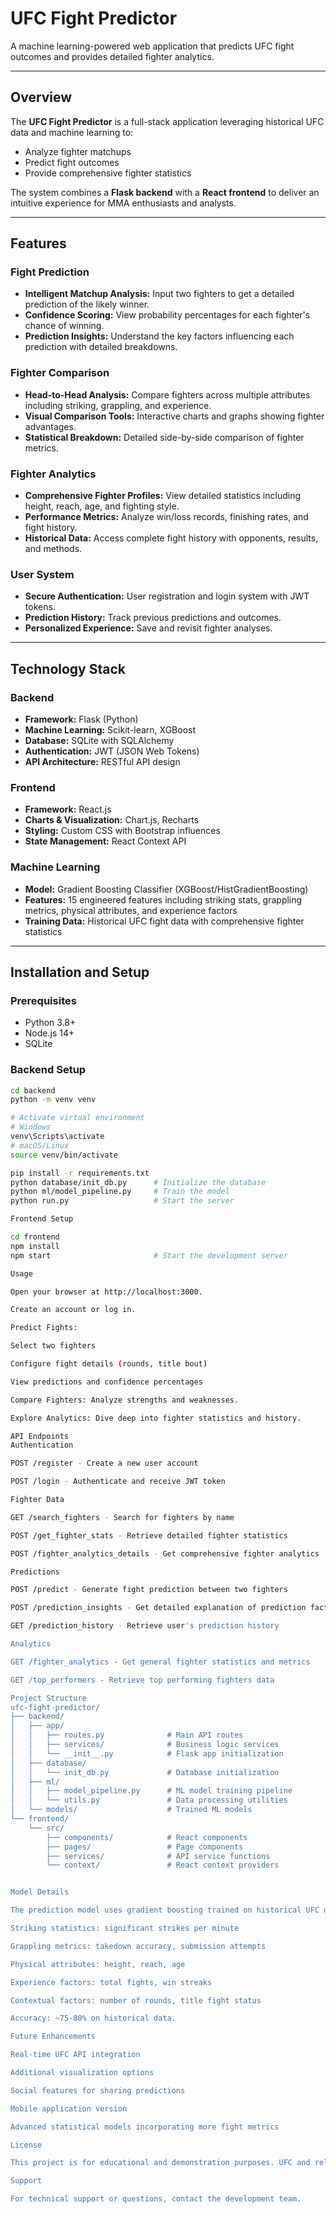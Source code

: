 # UFC Fight Predictor

A machine learning-powered web application that predicts UFC fight outcomes and provides detailed fighter analytics.

---

## Overview

The **UFC Fight Predictor** is a full-stack application leveraging historical UFC data and machine learning to:

- Analyze fighter matchups
- Predict fight outcomes
- Provide comprehensive fighter statistics  

The system combines a **Flask backend** with a **React frontend** to deliver an intuitive experience for MMA enthusiasts and analysts.

---

## Features

### Fight Prediction
- **Intelligent Matchup Analysis:** Input two fighters to get a detailed prediction of the likely winner.
- **Confidence Scoring:** View probability percentages for each fighter's chance of winning.
- **Prediction Insights:** Understand the key factors influencing each prediction with detailed breakdowns.

### Fighter Comparison
- **Head-to-Head Analysis:** Compare fighters across multiple attributes including striking, grappling, and experience.
- **Visual Comparison Tools:** Interactive charts and graphs showing fighter advantages.
- **Statistical Breakdown:** Detailed side-by-side comparison of fighter metrics.

### Fighter Analytics
- **Comprehensive Fighter Profiles:** View detailed statistics including height, reach, age, and fighting style.
- **Performance Metrics:** Analyze win/loss records, finishing rates, and fight history.
- **Historical Data:** Access complete fight history with opponents, results, and methods.

### User System
- **Secure Authentication:** User registration and login system with JWT tokens.
- **Prediction History:** Track previous predictions and outcomes.
- **Personalized Experience:** Save and revisit fighter analyses.

---

## Technology Stack

### Backend
- **Framework:** Flask (Python)
- **Machine Learning:** Scikit-learn, XGBoost
- **Database:** SQLite with SQLAlchemy
- **Authentication:** JWT (JSON Web Tokens)
- **API Architecture:** RESTful API design

### Frontend
- **Framework:** React.js
- **Charts & Visualization:** Chart.js, Recharts
- **Styling:** Custom CSS with Bootstrap influences
- **State Management:** React Context API

### Machine Learning
- **Model:** Gradient Boosting Classifier (XGBoost/HistGradientBoosting)
- **Features:** 15 engineered features including striking stats, grappling metrics, physical attributes, and experience factors
- **Training Data:** Historical UFC fight data with comprehensive fighter statistics

---

## Installation and Setup

### Prerequisites
- Python 3.8+
- Node.js 14+
- SQLite

### Backend Setup
```bash
cd backend
python -m venv venv

# Activate virtual environment
# Windows
venv\Scripts\activate
# macOS/Linux
source venv/bin/activate

pip install -r requirements.txt
python database/init_db.py      # Initialize the database
python ml/model_pipeline.py     # Train the model
python run.py                   # Start the server

Frontend Setup

cd frontend
npm install
npm start                       # Start the development server

Usage

Open your browser at http://localhost:3000.

Create an account or log in.

Predict Fights:

Select two fighters

Configure fight details (rounds, title bout)

View predictions and confidence percentages

Compare Fighters: Analyze strengths and weaknesses.

Explore Analytics: Dive deep into fighter statistics and history.

API Endpoints
Authentication

POST /register - Create a new user account

POST /login - Authenticate and receive JWT token

Fighter Data

GET /search_fighters - Search for fighters by name

POST /get_fighter_stats - Retrieve detailed fighter statistics

POST /fighter_analytics_details - Get comprehensive fighter analytics

Predictions

POST /predict - Generate fight prediction between two fighters

POST /prediction_insights - Get detailed explanation of prediction factors

GET /prediction_history - Retrieve user's prediction history

Analytics

GET /fighter_analytics - Get general fighter statistics and metrics

GET /top_performers - Retrieve top performing fighters data

Project Structure
ufc-fight-predictor/
├── backend/
│   ├── app/
│   │   ├── routes.py              # Main API routes
│   │   ├── services/              # Business logic services
│   │   └── __init__.py            # Flask app initialization
│   ├── database/
│   │   └── init_db.py             # Database initialization
│   ├── ml/
│   │   ├── model_pipeline.py      # ML model training pipeline
│   │   └── utils.py               # Data processing utilities
│   └── models/                    # Trained ML models
└── frontend/
    └── src/
        ├── components/            # React components
        ├── pages/                 # Page components
        ├── services/              # API service functions
        └── context/               # React context providers


Model Details

The prediction model uses gradient boosting trained on historical UFC data. Key features:

Striking statistics: significant strikes per minute

Grappling metrics: takedown accuracy, submission attempts

Physical attributes: height, reach, age

Experience factors: total fights, win streaks

Contextual factors: number of rounds, title fight status

Accuracy: ~75-80% on historical data.

Future Enhancements

Real-time UFC API integration

Additional visualization options

Social features for sharing predictions

Mobile application version

Advanced statistical models incorporating more fight metrics

License

This project is for educational and demonstration purposes. UFC and related trademarks are property of their respective owners.

Support

For technical support or questions, contact the development team.
